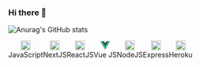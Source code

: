 ### Hi there 👋

<!--
**Axel77g/Axel77g** is a ✨ _special_ ✨ repository because its `README.md` (this file) appears on your GitHub profile.

Here are some ideas to get you started:

- 🔭 I’m currently working on ...
- 🌱 I’m currently learning ...
- 👯 I’m looking to collaborate on ...
- 🤔 I’m looking for help with ...
- 💬 Ask me about ...
- 📫 How to reach me: ...
- 😄 Pronouns: ...
- ⚡ Fun fact: ...
-->

![Anurag's GitHub stats](https://github-readme-stats.vercel.app/api?username=axel77g&count_private=true&theme=github_dark&show_icons=true)


<div style="display: flex">
  <div
    style="
      display: flex;
      flex-direction: column;
      justify-content: center;
      align-items: center;
    "
  >
    <img
      src="https://user-images.githubusercontent.com/78684032/122961185-719a1800-d384-11eb-906a-3854e856537b.png"
      width="20"
      height="20"
    />
    JavaScript
  </div>
  <div
    style="
      display: flex;
      flex-direction: column;
      justify-content: center;
      align-items: center;
    "
  >
    <img
      src="https://user-images.githubusercontent.com/78684032/148371700-2fc681c8-d374-4952-a9ab-005e280d948a.png"
      width="20"
      height="20"
    />
    NextJS
  </div>
  <div
    style="
      display: flex;
      flex-direction: column;
      justify-content: center;
      align-items: center;
    "
  >
    <img
      src="https://user-images.githubusercontent.com/78684032/122961496-bcb42b00-d384-11eb-9ed9-d28ebe488d52.png"
      width="20"
      height="20"
    />
    ReactJS
  </div>
  <div
    style="
      display: flex;
      flex-direction: column;
      justify-content: center;
      align-items: center;
    "
  >
    <img
      src="https://raw.githubusercontent.com/github/explore/80688e429a7d4ef2fca1e82350fe8e3517d3494d/topics/vue/vue.png"
      width="20"
      height="20"
    />
    Vue JS
  </div>

  <div
    style="
      display: flex;
      flex-direction: column;
      justify-content: center;
      align-items: center;
    "
  >
    <img
      src="https://user-images.githubusercontent.com/78684032/122961755-fdac3f80-d384-11eb-9ab8-90f6862bedb8.png"
      width="20"
      height="20"
    />
    NodeJS
  </div>
  <div
    style="
      display: flex;
      flex-direction: column;
      justify-content: center;
      align-items: center;
    "
  >
    <img
      src="https://user-images.githubusercontent.com/78684032/122961805-0bfa5b80-d385-11eb-9d91-902a3c1c4c35.png"
      width="20"
      height="20"
    />
    Express
  </div>
  <div
    style="
      display: flex;
      flex-direction: column;
      justify-content: center;
      align-items: center;
    "
  >
    <img
      src="https://user-images.githubusercontent.com/78684032/122962030-4bc14300-d385-11eb-9e93-85680a25a6d6.png"
      width="20"
      height="20"
    />
    Heroku
  </div>
</div>


